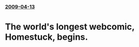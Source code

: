 ### [2009-04-13](/news/2009/04/13/index.md)

#  The world's longest webcomic, Homestuck, begins.



